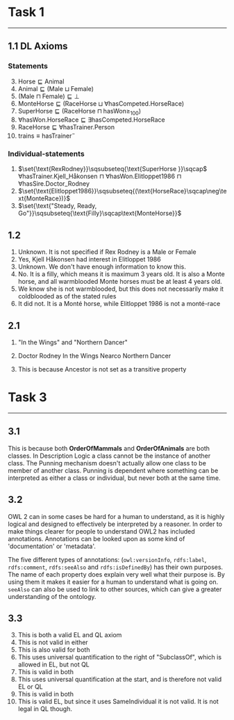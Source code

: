 
# Task 1
---
## 1.1 DL Axioms
### Statements
3. $\text{Horse}\sqsubseteq \text{Animal}$
4. $\text{Animal}\sqsubseteq(\text{Male}\sqcup \text{Female})$
5. $(\text{Male}\sqcap \text{Female})\sqsubseteq\bot$
13. $\text{MonteHorse}\sqsubseteq (\text{RaceHorse}\sqcup\forall \text{hasCompeted.HorseRace})$
14. $\text{SuperHorse}\sqsubseteq{(\text{RaceHorse}\sqcap\text{hasWon}\geq_{100})}$
15. $\forall\text{hasWon.HorseRace}\sqsubseteq{\exists \text{hasCompeted.HorseRace}}$
19. $\text{RaceHorse}\sqsubseteq\forall\text{hasTrainer.Person}$
21. $\text{trains}\equiv \text{hasTrainer}^{-}$

### Individual-statements
1. $\set{\text{RexRodney}}\sqsubseteq{\text{SuperHorse }}\sqcap$
	$\forall\text{hasTrainer.Kjell\_Håkonsen }\sqcap$
	$\forall\text{hasWon.Elitloppet1986 }\sqcap$
	$\forall\text{hasSire.Doctor\_Rodney}$
2. $\set{\text{Elitloppet1986}}\sqsubseteq{(\text{HorseRace}\sqcap\neg\text{MonteRace})}$
3. $\set{\text{"Steady, Ready, Go"}}\sqsubseteq{\text{Filly}\sqcap\text{MonteHorse}}$

## 1.2
1. Unknown. It is not specified if Rex Rodney is a Male or Female
2. Yes, Kjell Håkonsen had interest in Elitloppet 1986 
3. Unknown. We don't have enough information to know this.
4. No. It is a filly, which means it is maximum 3 years old. It is also a Monte horse, and all warmblooded Monte horses must be at least 4 years old.
5. We know she is not warmblooded, but this does not necessarily make it coldblooded as of the stated rules
6. It did not. It is a Monté horse, while Elitloppet 1986 is not a monté-race

## 2.1
1. "In the Wings" and "Northern Dancer"
2. Doctor Rodney
   In the Wings
   Nearco
   Northern Dancer
   
1. This is because Ancestor is not set as a transitive property


# Task 3
---
## 3.1
This is because both **OrderOfMammals** and **OrderOfAnimals** are both classes. In Description Logic a class cannot be the instance of another class. The Punning mechanism doesn't actually allow one class to be member of another class. Punning is dependent where something can be interpreted as either a class or individual, but never both at the same time.


## 3.2
OWL 2 can in some cases be hard for a human to understand, as it is highly logical and designed to effectively be interpreted by a reasoner. In order to make things clearer for people to understand OWL2 has included annotations. Annotations can be looked upon as some kind of 'documentation' or 'metadata'.

The five different types of annotations: (`owl:versionInfo`, `rdfs:label`, `rdfs:comment`, `rdfs:seeAlso` and `rdfs:isDefinedBy`) has their own purposes. The name of each property does explain very well what their purpose is. By using them it makes it easier for a human to understand what is going on. `seeAlso` can also be used to link to other sources, which can give a greater understanding of the ontology.


## 3.3
3. This is both a valid EL and QL axiom
4. This is not valid in either
5. This is also valid for both
13. This uses universal quantification to the right of "SubclassOf", which is allowed in EL, but not QL
14. This is valid in both
15. This uses universal quantification at the start, and is therefore not valid EL or QL
19. This is valid in both
21. This is valid EL, but since it uses SameIndividual it is not valid. It is not legal in QL though.